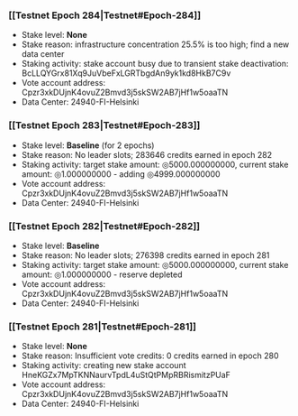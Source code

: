 ### [[Testnet Epoch 284|Testnet#Epoch-284]]
* Stake level: **None**
* Stake reason: infrastructure concentration 25.5% is too high; find a new data center
* Staking activity: stake account busy due to transient stake deactivation: BcLLQYGrx81Xq9JuVbeFxLGRTbgdAn9yk1kd8HkB7C9v
* Vote account address: Cpzr3xkDUjnK4ovuZ2Bmvd3j5skSW2AB7jHf1w5oaaTN
* Data Center: 24940-FI-Helsinki
### [[Testnet Epoch 283|Testnet#Epoch-283]]
* Stake level: **Baseline** (for 2 epochs)
* Stake reason: No leader slots; 283646 credits earned in epoch 282
* Staking activity: target stake amount: ◎5000.000000000, current stake amount: ◎1.000000000 - adding ◎4999.000000000
* Vote account address: Cpzr3xkDUjnK4ovuZ2Bmvd3j5skSW2AB7jHf1w5oaaTN
* Data Center: 24940-FI-Helsinki
### [[Testnet Epoch 282|Testnet#Epoch-282]]
* Stake level: **Baseline**
* Stake reason: No leader slots; 276398 credits earned in epoch 281
* Staking activity: target stake amount: ◎5000.000000000, current stake amount: ◎1.000000000 - reserve depleted
* Vote account address: Cpzr3xkDUjnK4ovuZ2Bmvd3j5skSW2AB7jHf1w5oaaTN
* Data Center: 24940-FI-Helsinki
### [[Testnet Epoch 281|Testnet#Epoch-281]]
* Stake level: **None**
* Stake reason: Insufficient vote credits: 0 credits earned in epoch 280
* Staking activity: creating new stake account HneKGZx7MpTKNNaurvTpdL4uStQtPMpRBRismitzPUaF
* Vote account address: Cpzr3xkDUjnK4ovuZ2Bmvd3j5skSW2AB7jHf1w5oaaTN
* Data Center: 24940-FI-Helsinki